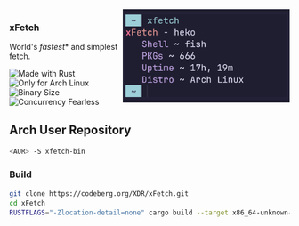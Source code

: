<img src="assets/xFetch.jpg" align="right" width="300">

### xFetch

World's _fastest_* and simplest fetch.

![Made with Rust](https://img.shields.io/badge/made%20with%20rust-%23000000.svg?style=for-the-badge&logo=rust&logoColor=white)
![Only for Arch Linux](https://img.shields.io/badge/Only%20For%20Arch%20Linux-1793D1?logo=arch-linux&logoColor=fff&style=for-the-badge)
![Binary Size](https://img.shields.io/badge/Binary_Size-Miniscule_(100%20kb)-7ED321?logo=hack-the-box&logoColor=fff&style=for-the-badge)
![Concurrency Fearless](https://img.shields.io/badge/Concurrency-fearless-31C4f3?logo=amazon-ec2&logoColor=fff&style=for-the-badge)


## Arch User Repository

```sh
<AUR> -S xfetch-bin
```

### Build

```sh
git clone https://codeberg.org/XDR/xFetch.git
cd xFetch
RUSTFLAGS="-Zlocation-detail=none" cargo build --target x86_64-unknown-linux-gnu --profile release -Z build-std=std,panic_abort -Z build-std-features=panic_immediate_abort
```
